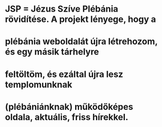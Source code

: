# JSP = Jézus Szíve Plébánia rövidítése. A projekt lényege, hogy a 
# plébánia weboldalát újra létrehozom, és egy másik tárhelyre 
# feltöltöm, és ezáltal újra lesz templomunknak 
# (plébániánknak) működőképes oldala, aktuális, friss hírekkel.